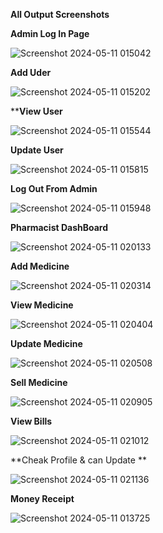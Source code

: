 ****All Output Screenshots****

**Admin Log In Page**

![Screenshot 2024-05-11 015042](https://github.com/mdshafiulazama/Pharmacy-Management-System-Java-NetBeans-/assets/147131437/de18e148-18f8-4e96-90a7-d0728b2ebc47)

**Add Uder**

![Screenshot 2024-05-11 015202](https://github.com/mdshafiulazama/Pharmacy-Management-System-Java-NetBeans-/assets/147131437/e1ad11bf-6eac-49bf-8c89-95c4e7265b8e)

****View User**

![Screenshot 2024-05-11 015544](https://github.com/mdshafiulazama/Pharmacy-Management-System-Java-NetBeans-/assets/147131437/b45f7363-dbe1-43f4-8655-89d35fa95e0e)


**Update User**

![Screenshot 2024-05-11 015815](https://github.com/mdshafiulazama/Pharmacy-Management-System-Java-NetBeans-/assets/147131437/993de0b1-b200-4f58-9d61-37cbc8790e54)


**Log Out From Admin**

![Screenshot 2024-05-11 015948](https://github.com/mdshafiulazama/Pharmacy-Management-System-Java-NetBeans-/assets/147131437/0c382ddd-169e-47e6-b2a8-5a8fe14c5262)


**Pharmacist DashBoard**

![Screenshot 2024-05-11 020133](https://github.com/mdshafiulazama/Pharmacy-Management-System-Java-NetBeans-/assets/147131437/b2456731-cf24-4936-aecc-1f677cad4c5d)


**Add Medicine**

![Screenshot 2024-05-11 020314](https://github.com/mdshafiulazama/Pharmacy-Management-System-Java-NetBeans-/assets/147131437/e80b847b-502a-47bc-9799-55870ac50a3b)


**View Medicine**

![Screenshot 2024-05-11 020404](https://github.com/mdshafiulazama/Pharmacy-Management-System-Java-NetBeans-/assets/147131437/6c9575ae-3286-41f6-86e7-6329f4901afb)


**Update Medicine**

![Screenshot 2024-05-11 020508](https://github.com/mdshafiulazama/Pharmacy-Management-System-Java-NetBeans-/assets/147131437/8da78a5d-a19e-469f-a07e-a87708cb5f20)


**Sell Medicine**

![Screenshot 2024-05-11 020905](https://github.com/mdshafiulazama/Pharmacy-Management-System-Java-NetBeans-/assets/147131437/65afec02-feb4-4b1b-983d-ffb5a091400b)


**View Bills**

![Screenshot 2024-05-11 021012](https://github.com/mdshafiulazama/Pharmacy-Management-System-Java-NetBeans-/assets/147131437/644eb51d-eab5-42bd-9a68-6cd2763ca761)


**Cheak Profile & can Update **

![Screenshot 2024-05-11 021136](https://github.com/mdshafiulazama/Pharmacy-Management-System-Java-NetBeans-/assets/147131437/7712c2a1-88ed-4d39-878e-14a5d9bb2b76)


**Money Receipt**

![Screenshot 2024-05-11 013725](https://github.com/mdshafiulazama/Pharmacy-Management-System-Java-NetBeans-/assets/147131437/762e920f-a7f4-4dff-bcff-ea5cbea059f7)
